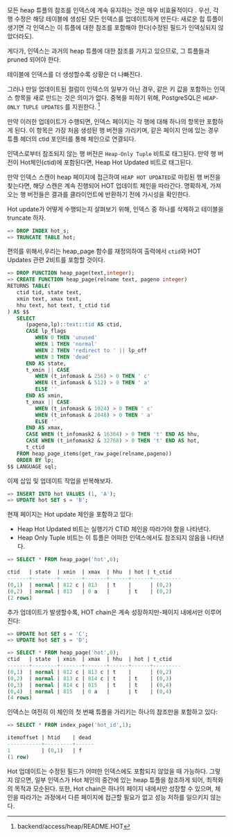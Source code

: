 모든 heap 튜플의 참조를 인덱스에 계속 유지하는 것은 매우 비효율적이다 .
우선, 각 행 수정은 해당 테이블에 생성된 모든 인덱스를 업데이트하게 만든다: 새로운 힙 튜플이 생기면 각 인덱스는 이 튜플에 대한 참조를 포함해야 한다(수정된 필드가 인덱싱되지 않았더라도).

게다가, 인덱스는 과거의 heap 튜플에 대한 참조를 가지고 있으므로, 그 튜플들과 pruned 되어야 한다.

테이블에 인덱스를 더 생성할수록 상황은 더 나빠진다.

그러나 만일 업데이트된 컬럼이 인덱스의 일부가 아닌 경우, 같은 키 값을 포함하는 인덱스 항목을 새로 만드는 것은 의미가 없다.
중복을 피하기 위해, PostgreSQL은 `HEAP-ONLY TUPLE UPDATES` 를 지원한다. [^1]

만약 이러한 업데이트가 수행되면, 인덱스 페이지는 각 행에 대해 하나의 항목만 포함하게 된다.
이 항목은 가장 처음 생성된 행 버전을 가리키며, 같은 페이지 안에 있는 경우 튜플 헤더의 ctid 포인터를 통해 체인으로 연결되다.

인덱스로부터 참조되지 않는 행 버전은 `Heap-Only Tuple` 비트로 태그된다.
만약 행 버전이 Hot체인(ctid)에 포함된다면, Heap Hot Updated 비트로 태그된다.

만약 인덱스 스캔이 heap 페이지에 접근하여 `HEAP HOT UPDATED`로 마킹된 행 버전을 찾는다면, 해당 스캔은 계속 진행되어 HOT 업데이트 체인을 따라간다.
명확하게, 가져오는 행 버전들은 결과를 클라이언트에 반환하기 전에 가시성을 확인한다.

Hot update가 어떻게 수행되는지 살펴보기 위해, 인덱스 중 하나를 삭제하고 테이블을 truncate 하자.

```sql
=> DROP INDEX hot_s;
=> TRUNCATE TABLE hot;
```

편의를 위해서,우리는 heap_page 함수를 재정의하여 출력에서 `ctid`와 HOT Updates 관련 2비트를 포함할 것이다.

```sql
=> DROP FUNCTION heap_page(text,integer);
=> CREATE FUNCTION heap_page(relname text, pageno integer)
RETURNS TABLE(
   ctid tid, state text,
   xmin text, xmax text,
   hhu text, hot text, t_ctid tid
) AS $$
   SELECT 
      (pageno,lp)::text::tid AS ctid,
      CASE lp_flags
         WHEN 0 THEN 'unused'
         WHEN 1 THEN 'normal'
         WHEN 2 THEN 'redirect to ' || lp_off
         WHEN 3 THEN 'dead'
      END AS state,
      t_xmin || CASE
         WHEN (t_infomask & 256) > 0 THEN ' c'
         WHEN (t_infomask & 512) > 0 THEN ' a'
         ELSE ''
      END AS xmin,
      t_xmax || CASE
         WHEN (t_infomask & 1024) > 0 THEN ' c'
         WHEN (t_infomask & 2048) > 0 THEN ' a'
         ELSE ''
      END AS xmax,
      CASE WHEN (t_infomask2 & 16384) > 0 THEN 't' END AS hhu,
      CASE WHEN (t_infomask2 & 32768) > 0 THEN 't' END AS hot,
      t_ctid
   FROM heap_page_items(get_raw_page(relname,pageno))
   ORDER BY lp;
$$ LANGUAGE sql;
```

이제 삽입 및 업데이트 작업을 반복해보자.

```sql
=> INSERT INTO hot VALUES (1, 'A');
=> UPDATE hot SET s = 'B';
```

현재 페이지는 Hot update 체인을 포함하고 있다:
- Heap Hot Updated 비트는 실행기가 CTID 체인을 따라가야 함을 나타낸다.
- Heap Only Tuple 비트는 이 튜플은 어떠한 인덱스에서도 참조되지 않음을 나타낸다.

```sql
=> SELECT * FROM heap_page('hot',0);

ctid   | state  | xmin  | xmax  | hhu  | hot | t_ctid
-------+--------+-------+-------+------+------+---------
(0,1)  | normal | 812 c | 813   | t    |      | (0,2)
(0,2)  | normal | 813   | 0 a   |      | t    | (0,2)
(2 rows)

```

추가 업데이트가 발생할수록, HOT chain은 계속 성장하지만-페이지 내에서만 이루어진다:

```sql
=> UPDATE hot SET s = 'C';
=> UPDATE hot SET s = 'D';

=> SELECT * FROM heap_page('hot',0);
ctid   | state  | xmin  | xmax  | hhu  | hot | t_ctid
-------+--------+-------+-------+------+------+---------
(0,1)  | normal | 812 c | 813 c | t    |      | (0,2)
(0,2)  | normal | 813 c | 814 c | t    | t    | (0,3)
(0,3)  | normal | 814 c | 815   | t    | t    | (0,4)
(0,4)  | normal | 815   | 0 a   |      | t    | (0,4)
(4 rows)


```

인덱스는 여전히 이 체인의 첫 번째 튜플을 가리키는 하나의 참조만을 포함하고 있다:
```sql
=> SELECT * FROM index_page('hot_id',1);

itemoffset | htid    | dead
-----------+---------+------
1          | (0,1)   | f
(1 row)

```

Hot 업데이트는 수정된 필드가 어떠한 인덱스에도 포함되지 않았을 때 가능하다.
그렇지 않으면, 일부 인덱스가 Hot 체인의 중간에 있는 heap 튜플을 참조하게 되어, 최적화의 목적과 모순된다.
또한, Hot chain은 하나의 페이지 내에서만 성장할 수 있으며, 체인을 따라가는 과정에서 다른 페이지에 접근할 필요가 없고 성능 저하를 일으키지 않는다.


[^1]:backend/access/heap/README.HOT